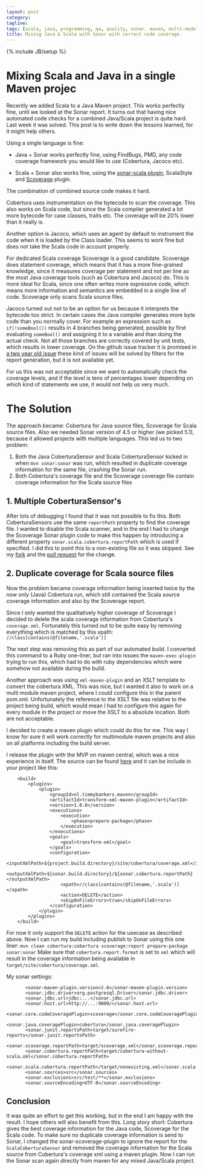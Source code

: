 ```yaml
---
layout: post
category:
tagline:
tags: [scala, java, programming, qa, quality, sonar. maven, multi-modele]
title: Mixing Java & Scala with Sonar with correct code coverage.
---
```

{% include JB/setup %}

# Mixing Scala and Java in a single Maven projec

Recently we added Scala to a Java Maven project. This works perfectly fine, until we looked at the Sonar report. It turns out that having nice automated code checks for a combined Java/Scala project is quite hard.
Last week it was solved. This post is to write down the lessons learned, for it might help others.

Using a single language is fine:

- Java + Sonar works perfectly fine, using FindBugs, PMD, any code coverage framework you would like to use (Cobertura, Jacoco etc).

- Scala + Sonar also works fine, using the [sonar-scala plugin](https://github.com/1and1/sonar-scala), ScalaStyle and [Scoverage](https://github.com/RadoBuransky/sonar-scoverage-plugin) plugin.

The combination of combined source code makes it hard.

Cobertura uses instrumentation on the bytecode to scan the coverage. This also works on Scala code, but since the Scala compiler generated a lot more bytecode for case classes, traits etc. The coverage will be 20% lower than it really is.

Another option is Jacoco, which uses an agent by default to instrument the code when it is loaded by the Class loader. This seems to work fine but does not take the Scala code in account properly.

For dedicated Scala coverage Scoverage is a good candidate. Scoverage does statement coverage, which means that it has a more fine-grained knowledge, since it measures coverage per statement and not per line as the most Java coverage tools (such as Cobertura and Jacoco) do. This is more ideal for Scala, since one often writes more expressive code, which means more information and semantics are embedded in a single line of code.
Scoverage only scans Scala source files.

Jacoco turned out not to be an option for us because it interprets the bytecode too strict. In certain cases the Java compiler generates more byte code than you normally cover. For example an expression such as `if(!someBool())` results in 4 branches being generated, possible by first evaluating `someBool()` and assigning it to a variable and than doing the actual check. Not all those branches are correctly covered by unit tests, which results in lower coverage. On the github issue tracker it is promised in [a two year old issue](https://github.com/jacoco/jacoco/issues/15) these kind of issues will be solved by filters for the report generation, but it is not available yet.

For us this was not acceptable since we want to automatically check the coverage levels, and if the level is tens of percentages lower depending on which kind of statements we use, it would not help us very much.

# The Solution


The approach became: Cobertura for Java source files, Scoverage for Scala source files.
Also we needed Sonar version of 4.5 or higher (we picked 5.1), because it allowed projects with multiple languages.
This led us to two problem:

1. Both the Java CoberturaSensor and Scala CoberturaSensor kicked in when `mvn sonar:sonar` was run, which resulted in duplicate coverage information for the same file, crashing the Sonar run.
2. Both Cobertura's coverage file and the Scoverage coverage file contain coverage information for the Scala source files

## 1. Multiple CoberturaSensor's

After lots of debugging I found that it was not possible to fix this. Both CoberturaSensors use the same `reportPath` property to find the coverage file. I wanted to disable the Scala scanner, and in the end I had to change the Scoverage Sonar plugin code to make this happen by introducing a different property `sonar.scala.cobertura.reportPath` which is used if specified. I did this to point this to a non-existing file so it was skipped.
See my [fork](https://github.com/TimSoethout/sonar-scala) and the [pull request](https://github.com/1and1/sonar-scala/pull/1) for the change.

## 2. Duplicate coverage for Scala source files

Now the problem became coverage information being inserted twice by the now only (Java) Cobertura run, which still contained the Scala source coverage information and also by the Scoverage report.

Since I only wanted the qualitatively higher coverage of Scoverage I decided to delete the scala coverage information from Cobertura's `coverage.xml`. Fortunately this turned out to be quite easy by removing everything which is matched by this xpath: `//class[contains(@filename,'.scala')]`

The next step was removing this as part of our automated build. I converted this command to a Ruby one-liner, but ran into issues the `maven-exec-plugin` trying to run this, which had to do with ruby dependencies which were somehow not available during the build.

Another approach was using `xml-maven-plugin` and an XSLT template to convert the cobertura XML. This was nice, but I wanted it also to work on a multi module maven project, where I could configure this in the parent pom.xml. Unfortunately the reference to the XSLT file was relative to the project being build, which would mean I had to configure this again for every module in the project or move the XSLT to a absolute location. Both are not acceptable.

I decided to create a maven plugin which could do this for me. This way I know for sure it will work correctly for multimodule maven projects and also on all platforms including the build server.

I release the plugin with the MVP on maven central, which was a nice experience in itself.
The source can be found [here](https://github.com/TimSoethout/transform-xml-maven-plugin) and it can be include in your project like this:

```
    <build>
        <plugins>
            <plugin>
                <groupId>nl.timmybankers.maven</groupId>
                <artifactId>transform-xml-maven-plugin</artifactId>
                <version>1.0.0</version>
                <executions>
                    <execution>
                        <phase>prepare-package</phase>
                    </execution>
                </executions>
                <goals>
                    <goal>transform-xml</goal>
                </goals>
                <configuration>
                    <inputXmlPath>${project.build.directory}/site/cobertura/coverage.xml</inputXmlPath>
                    <outputXmlPath>${sonar.build.directory}/${sonar.cobertura.reportPath}</outputXmlPath>
                    <xpath>//class[contains(@filename,'.scala')]</xpath>
                    <action>DELETE</action>
                    <skipOnFileErrors>true</skipOnFileErrors>
                </configuration>
            </plugin>
        </plugins>
    </build>
```

For now it only support the `DELETE` action for the usecase as described above.
Now I can run my build including publish to Sonar using this one liner:
`mvn clean cobertura:cobertura scoverage:report prepare-package sonar:sonar`
Make sure that `cobertura.report.format` is set to `xml` which will result in the coverage information being available in `target/site/cobertura/coverage.xml`.

My sonar settings:

```
       <sonar-maven-plugin.version>2.6</sonar-maven-plugin.version>
       <sonar.jdbc.driver>org.postgresql.Driver</sonar.jdbc.driver>
       <sonar.jdbc.url>jdbc:...</sonar.jdbc.url>
       <sonar.host.url>http://...:9000/</sonar.host.url>
       <sonar.core.codeCoveragePlugin>scoverage</sonar.core.codeCoveragePlugin>
       <sonar.java.coveragePlugin>cobertura</sonar.java.coveragePlugin>
       <sonar.junit.reportsPath>target/surefire-reports</sonar.junit.reportsPath>
       <sonar.scoverage.reportPath>target/scoverage.xml</sonar.scoverage.reportPath>
       <sonar.cobertura.reportPath>target/cobertura-without-scala.xml</sonar.cobertura.reportPath>
       <sonar.scala.cobertura.reportPath>/target/nonexisting.xml</sonar.scala.cobertura.reportPath>
       <sonar.sources>src</sonar.sources>
       <sonar.exclusions>src/test/**</sonar.exclusions>
       <sonar.sourceEncoding>UTF-8</sonar.sourceEncoding>
```

Conclusion
----------

It was quite an effort to get this working, but in the end I am happy with the result. I hope others will also benefit from this.
Long story short: Cobertura gives the best coverage information for the Java code, Scoverage for the Scala code. To make sure no duplicate coverage information is send to Sonar, I changed the sonar-scoverage-plugin to ignore the report for the `ScalaCoberturaSensor` and removed the coverage information for the Scala source from Cobertura's coverage xml using a maven plugin. Now I can run the Sonar scan again directly from maven for any mixed Java/Scala project.
